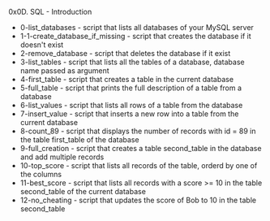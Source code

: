0x0D. SQL - Introduction

* 0-list_databases - script that lists all databases of your MySQL server
* 1-1-create_database_if_missing - script that creates the database if it doesn't exist
* 2-remove_database - script that deletes the database if it exist
* 3-list_tables - script that lists all the tables of a database, database name passed as argument
* 4-first_table - script that creates a table in the current database
* 5-full_table - script that prints the full description of a table from a database
* 6-list_values - script that lists all rows of a table from the database
* 7-insert_value - script that inserts a new row into a table from the current database
* 8-count_89 - script that displays the number of records with id = 89 in the table first_table of the database
* 9-full_creation - script that creates a table second_table in the database and add multiple records
* 10-top_score - script that lists all records of the table, orderd by one of the columns
* 11-best_score - script that lists all records with a score >= 10 in the table second_table of the current database
* 12-no_cheating - script that updates the score of Bob to 10 in the table second_table

